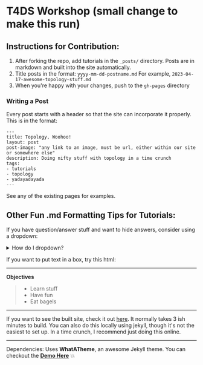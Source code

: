 # T4DS Workshop (small change to make this run)

## Instructions for Contribution:

1. After forking the repo, add tutorials in the `_posts/` directory. Posts are in markdown and built into the site automatically.
2. Title posts in the format: `yyyy-mm-dd-postname.md` For example, `2023-04-17-awesome-topology-stuff.md`
3. When you're happy with your changes, push to the `gh-pages` directory

### Writing a Post

Every post starts with a header so that the site can incorporate it properly. This is in the format:

```
---
title: Topology, Woohoo!
layout: post
post-image: "any link to an image, must be url, either within our site or somewhere else"
description: Doing nifty stuff with topology in a time crunch
tags:
- tutorials
- topology
- yadayadayada
---
```

See any of the existing pages for examples.

## Other Fun .md Formatting Tips for Tutorials:

If you have question/answer stuff and want to hide answers, consider using a dropdown:

<details>
<summary>How do I dropdown?</summary>
<br>
This is how you dropdown.

```
<details>
<summary>How do I dropdown?</summary>
<br>
This is how you dropdown.
</details>
```

</details>

If you want to put text in a box, try this html:

___
**Objectives**
> - Learn stuff
> - Have fun
> - Eat bagels
___


If you want to see the built site, check it out 
[here](https://comptag.github.io/t4ds/). It normally takes 3 ish minutes to build.
You can also do this locally using jekyll, though it's not the easiest to set up. 
In a time crunch, I recommend just doing this online.

---

Dependencies: Uses **WhatATheme**, an awesome Jekyll theme. You can checkout the [**Demo Here**](https://thedevslot.github.io/WhatATheme/) :boom:
